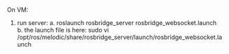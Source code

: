 

On VM:
1. run server:
  a. roslaunch rosbridge_server rosbridge_websocket.launch
  b. the launch file is here: sudo vi /opt/ros/melodic/share/rosbridge_server/launch/rosbridge_websocket.launch

